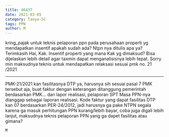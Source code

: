 ```yaml
---
title: 46437
date: 2021-03-05
category: Tanya-SC
tags: PPN
author: M
---
```


kring_pajak untuk teknis pelaporan ppn pada perusahaan properti yg mendapatkan insentif apakah sudah ada? Ntpn nya ditulis apa ya? Terimkasih Hai, Kak. Insentif properti yang mana Kak yg dimaksud? Bisa dijelaskan lebih detail agar taxmin dapat menganalisisnya lebih tepat. Sorry min maksudnya teknis untuk mendapatkan relaksasi sesuai pmk no. 21 /2021

---

PMK-21/2021 kan fasilitasnya DTP ya, harusnya sih sesuai pasal 7 PMK tersebut aja, buat faktur dengan keterangan ditanggung pemerintah berdasarkan PMK... dan lapor realisasi, pelaporan SPT Masa PPN-nya dianggap sebagai laporan realisasi. Kode faktur yang dapat fasilitas DTP kan 07 berdasarkan PER-24/2012, jadi harusnya ga pake NTPN segala karena ga masuk perhitungan PPN kurang/lebih bayar, coba juga digali lebih lanjut, maksudnya teknis pelaporan PPN yang ga dapet fasilitas atau gimana?

`M`
